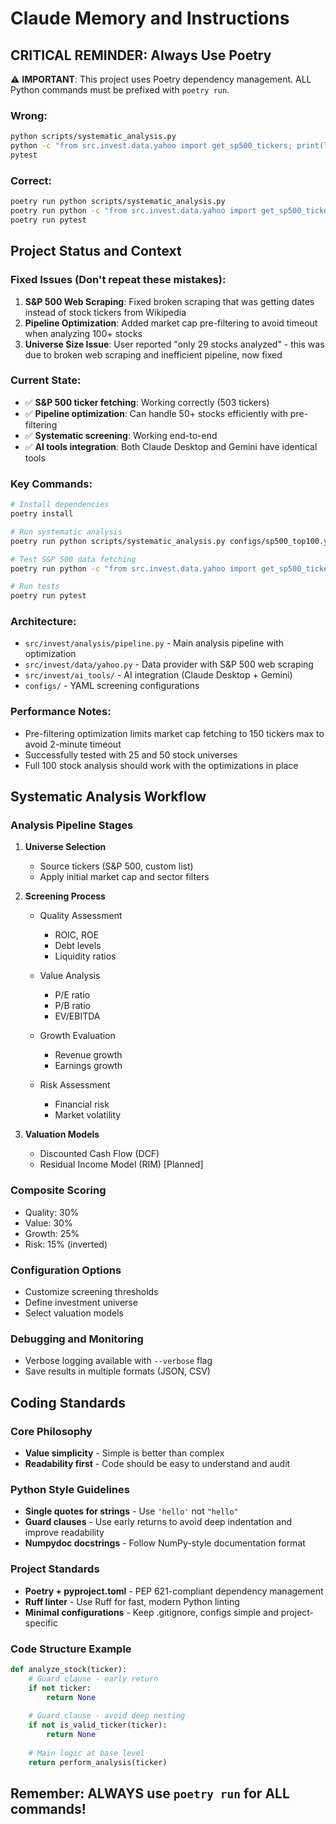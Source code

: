 # Claude Memory and Instructions

## CRITICAL REMINDER: Always Use Poetry

⚠️ **IMPORTANT**: This project uses Poetry dependency management. ALL Python commands must be prefixed with `poetry run`.

### Wrong:
```bash
python scripts/systematic_analysis.py
python -c "from src.invest.data.yahoo import get_sp500_tickers; print(len(get_sp500_tickers()))"
pytest
```

### Correct:
```bash
poetry run python scripts/systematic_analysis.py
poetry run python -c "from src.invest.data.yahoo import get_sp500_tickers; print(len(get_sp500_tickers()))"
poetry run pytest
```

## Project Status and Context

### Fixed Issues (Don't repeat these mistakes):
1. **S&P 500 Web Scraping**: Fixed broken scraping that was getting dates instead of stock tickers from Wikipedia
2. **Pipeline Optimization**: Added market cap pre-filtering to avoid timeout when analyzing 100+ stocks  
3. **Universe Size Issue**: User reported "only 29 stocks analyzed" - this was due to broken web scraping and inefficient pipeline, now fixed

### Current State:
- ✅ **S&P 500 ticker fetching**: Working correctly (503 tickers)
- ✅ **Pipeline optimization**: Can handle 50+ stocks efficiently with pre-filtering
- ✅ **Systematic screening**: Working end-to-end
- ✅ **AI tools integration**: Both Claude Desktop and Gemini have identical tools

### Key Commands:
```bash
# Install dependencies
poetry install

# Run systematic analysis
poetry run python scripts/systematic_analysis.py configs/sp500_top100.yaml --save-csv

# Test S&P 500 data fetching
poetry run python -c "from src.invest.data.yahoo import get_sp500_tickers; print(f'Found {len(get_sp500_tickers())} tickers')"

# Run tests  
poetry run pytest
```

### Architecture:
- `src/invest/analysis/pipeline.py` - Main analysis pipeline with optimization
- `src/invest/data/yahoo.py` - Data provider with S&P 500 web scraping
- `src/invest/ai_tools/` - AI integration (Claude Desktop + Gemini)
- `configs/` - YAML screening configurations

### Performance Notes:
- Pre-filtering optimization limits market cap fetching to 150 tickers max to avoid 2-minute timeout
- Successfully tested with 25 and 50 stock universes
- Full 100 stock analysis should work with the optimizations in place

## Systematic Analysis Workflow

### Analysis Pipeline Stages
1. **Universe Selection**
   - Source tickers (S&P 500, custom list)
   - Apply initial market cap and sector filters

2. **Screening Process**
   - Quality Assessment
     - ROIC, ROE
     - Debt levels
     - Liquidity ratios

   - Value Analysis
     - P/E ratio
     - P/B ratio
     - EV/EBITDA

   - Growth Evaluation
     - Revenue growth
     - Earnings growth

   - Risk Assessment
     - Financial risk
     - Market volatility

3. **Valuation Models**
   - Discounted Cash Flow (DCF)
   - Residual Income Model (RIM) [Planned]

### Composite Scoring
- Quality: 30%
- Value: 30%
- Growth: 25%
- Risk: 15% (inverted)

### Configuration Options
- Customize screening thresholds
- Define investment universe
- Select valuation models

### Debugging and Monitoring
- Verbose logging available with `--verbose` flag
- Save results in multiple formats (JSON, CSV)

## Coding Standards

### Core Philosophy
- **Value simplicity** - Simple is better than complex
- **Readability first** - Code should be easy to understand and audit

### Python Style Guidelines
- **Single quotes for strings** - Use `'hello'` not `"hello"`
- **Guard clauses** - Use early returns to avoid deep indentation and improve readability
- **Numpydoc docstrings** - Follow NumPy-style documentation format

### Project Standards
- **Poetry + pyproject.toml** - PEP 621-compliant dependency management
- **Ruff linter** - Use Ruff for fast, modern Python linting
- **Minimal configurations** - Keep .gitignore, configs simple and project-specific

### Code Structure Example
```python
def analyze_stock(ticker):
    # Guard clause - early return
    if not ticker:
        return None
    
    # Guard clause - avoid deep nesting
    if not is_valid_ticker(ticker):
        return None
    
    # Main logic at base level
    return perform_analysis(ticker)
```

## Remember: ALWAYS use `poetry run` for ALL commands!